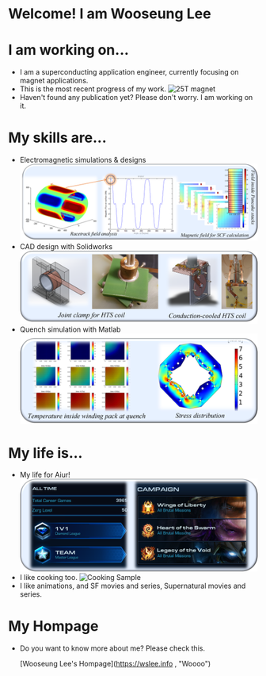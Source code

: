# Welcome! I am Wooseung Lee
# I am working on...
- I am a superconducting application engineer, currently focusing on magnet applications. 
- This is the most recent progress of my work. 
![25T magnet](/img/25T.png)
- Haven't found any publication yet? Please don't worry. I am working on it. 
# My skills are...
- Electromagnetic simulations & designs
![EM Simulation Sample](/img/Electromagnetic.png)
- CAD design with Solidworks
![Solidworks CAD Sample](/img/Solidworks.png)
- Quench simulation with Matlab
![Quench simulation Sample](/img/Quench.png)
# My life is...
- My life for Aiur!
![StarCraft II](/img/SC2.png)
- I like cooking too.
![Cooking Sample](/img/Cooking.png)
- I like animations, and SF movies and series, Supernatural movies and series. 
# My Hompage
- Do you want to know more about me? Please check this.

    [Wooseung Lee's Hompage](https://wslee.info , "Woooo")


<!--
**codenamezoo/codenamezoo** is a ✨ _special_ ✨ repository because its `README.md` (this file) appears on your GitHub profile.

Here are some ideas to get you started:

- 🔭 I’m currently working on ...
- 🌱 I’m currently learning ...
- 👯 I’m looking to collaborate on ...
- 🤔 I’m looking for help with ...
- 💬 Ask me about ...
- 📫 How to reach me: ...
- 😄 Pronouns: ...
- ⚡ Fun fact: ...
-->
